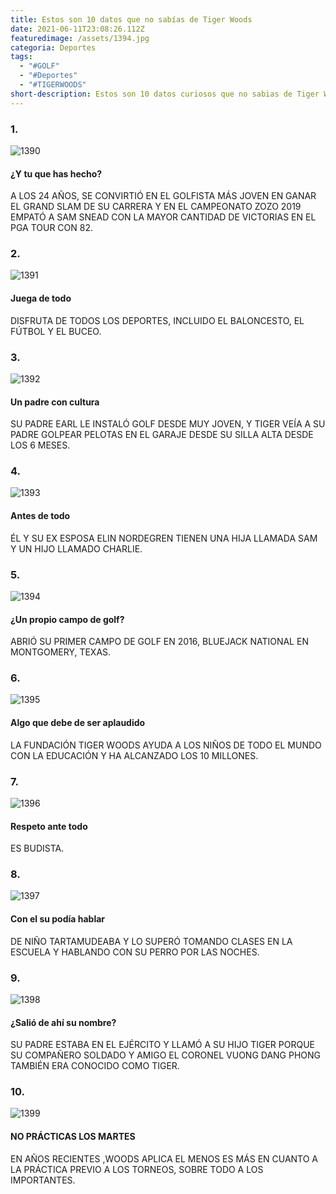 ```yaml
---
title: Estos son 10 datos que no sabías de Tiger Woods
date: 2021-06-11T23:08:26.112Z
featuredimage: /assets/1394.jpg
categoria: Deportes
tags:
  - "#GOLF"
  - "#Deportes"
  - "#TIGERWOODS"
short-description: Estos son 10 datos curiosos que no sabias de Tiger Woods
---
```

### 1.

![1390](/assets/1390.jpg "1390")

#### ¿Y tu que has hecho?

A LOS 24 AÑOS, SE CONVIRTIÓ EN EL GOLFISTA MÁS JOVEN EN GANAR EL GRAND SLAM DE SU CARRERA Y EN EL CAMPEONATO ZOZO 2019 EMPATÓ A SAM SNEAD CON LA MAYOR CANTIDAD DE VICTORIAS EN EL PGA TOUR CON 82.

### 2.

![1391](/assets/1391.jpg "1391")

#### Juega de todo 

DISFRUTA DE TODOS LOS DEPORTES, INCLUIDO EL BALONCESTO, EL FÚTBOL Y EL BUCEO.

### 3.

![1392](/assets/1392.jpg "1392")

#### Un padre con cultura 

SU PADRE EARL LE INSTALÓ GOLF DESDE MUY JOVEN, Y TIGER VEÍA A SU PADRE
GOLPEAR PELOTAS EN EL GARAJE DESDE SU SILLA ALTA DESDE LOS 6 MESES.

### 4.

![1393](/assets/1393.jpg "1393")

#### Antes de todo

ÉL Y SU EX ESPOSA ELIN NORDEGREN TIENEN UNA HIJA LLAMADA SAM Y UN HIJO LLAMADO CHARLIE.

### 5.

![1394](/assets/1394.jpg "1394")

#### ¿Un propio campo de golf?

ABRIÓ SU PRIMER CAMPO DE GOLF EN 2016, BLUEJACK NATIONAL EN MONTGOMERY, TEXAS.

### 6.

![1395](/assets/1395.jpg "1395")

#### Algo que debe de ser aplaudido 

LA FUNDACIÓN TIGER WOODS AYUDA A LOS NIÑOS DE TODO EL MUNDO CON LA EDUCACIÓN Y HA ALCANZADO LOS 10 MILLONES.

### 7.

![1396](/assets/1396.jpg "1396")

#### Respeto ante todo

ES BUDISTA.

### 8.

![1397](/assets/1397.jpg "1397")

#### Con el su podía hablar 

DE NIÑO TARTAMUDEABA Y LO SUPERÓ TOMANDO CLASES EN LA ESCUELA Y HABLANDO CON SU PERRO POR LAS NOCHES.


### 9.

![1398](/assets/1398.jpg "1398")

#### ¿Salió de ahí su nombre?

SU PADRE ESTABA EN EL EJÉRCITO Y LLAMÓ A SU HIJO TIGER PORQUE SU COMPAÑERO SOLDADO Y AMIGO EL CORONEL VUONG DANG PHONG TAMBIÉN ERA CONOCIDO COMO TIGER.

### 10.

![1399](/assets/1399.jpg "1399")

#### NO PRÁCTICAS LOS MARTES


EN AÑOS RECIENTES ,WOODS APLICA EL MENOS ES MÁS EN CUANTO A LA PRÁCTICA PREVIO A LOS TORNEOS, SOBRE TODO A LOS IMPORTANTES.